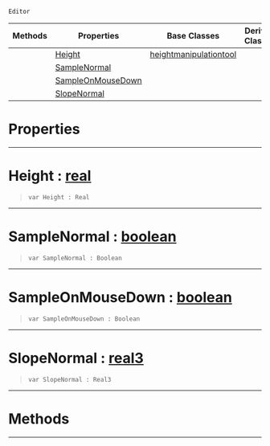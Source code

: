  `Editor`

|Methods|Properties|Base Classes|Derived Classes|
|---|---|---|---|
| |[ Height](flattentool.md#height-zilch-engine-docum)|[heightmanipulationtool](heightmanipulationtool.md)| |
| |[ SampleNormal](flattentool.md#samplenormal-zilch-engine)| | |
| |[ SampleOnMouseDown](flattentool.md#sampleonmousedown-zilch-e)| | |
| |[ SlopeNormal](flattentool.md#slopenormal-zilch-engine)| | |


 #  Properties


---  
 #  Height : [real](../nada_base_types/real.md)

> 
> ```TS:Nada
> var Height : Real


---  
 #  SampleNormal : [boolean](../nada_base_types/boolean.md)

> 
> ```TS:Nada
> var SampleNormal : Boolean


---  
 #  SampleOnMouseDown : [boolean](../nada_base_types/boolean.md)

> 
> ```TS:Nada
> var SampleOnMouseDown : Boolean


---  
 #  SlopeNormal : [real3](../nada_base_types/real3.md)

> 
> ```TS:Nada
> var SlopeNormal : Real3


---  
 #  Methods


---  
 

 